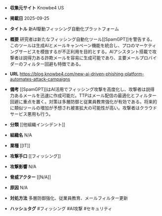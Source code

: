 - **収集元サイト**
Knowbe4 US

- **掲載日**
2025-09-25

- **タイトル**
新AI駆動フィッシング自動化プラットフォーム

- **概要**
研究者は新たなフィッシング自動化ツール[[SpamGPT]]を警告する。このツールは生成AIとメールキャンペーン機能を統合し、プロのマーケティングサービスを模倣するが不正利用を目的とする。AIアシスタント搭載で攻撃者は説得力ある詐欺メールを容易に生成可能であり、主要メールプロバイダーのフィルター回避も特徴である。

- **URL**
https://blog.knowbe4.com/new-ai-driven-phishing-platform-automates-attack-campaigns

- **備考**
[[SpamGPT]]はAI活用でフィッシング攻撃を高度化し、攻撃者は説得力あるメールを迅速に作成可能だ。TTPはメール配信の最適化とフィルター回避に重点を置く。対策は多層防御と従業員教育強化が有効である。将来的に類似ツールの増加が予想され被害拡大の可能性が高い。攻撃者はクラウドサービス悪用も行う。

- **分類**
[[他組織インシデント]]

- **組織名**
N/A

- **業種**
[[IT]]

- **攻撃手口**
[[フィッシング]]

- **攻撃影響**
N/A

- **脅威アクター**
[[N/A]]

- **原因**
N/A

- **対処方法**
多層防御強化、従業員教育、メールフィルター更新

- **ハッシュタグ**
#フィッシング #AI攻撃 #セキュリティ
